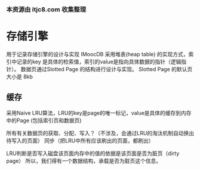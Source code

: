 ### 本资源由 itjc8.com 收集整理
# 存储引擎
用于记录存储引擎的设计与实现
IMoocDB 采用堆表(heap table) 的实现方式，索引中记录的key 是具体的检索值，索引的value是指向具体数据的指针（逻辑指针）。
数据页通过Slotted Page 的结构进行设计与实现。
Slotted Page 的默认页大小是 8kb

## 缓存
采用Naive LRU算法，LRU的key是page的唯一标记，value是具体的缓存到内存中的Page (包括索引页和数据页)

所有有关数据页的获取、分配、写入？（不涉及，会通过LRU的淘汰机制自动换出待写入的页面）
同步（把LRU中所有应该刷出的页面，都刷出）

LRU判断是否写入磁盘该页面内存中的值的依据是该页面是否为脏页（dirty page）
所以，我们得有一个数据结构，承载是否为脏页这个信息。

